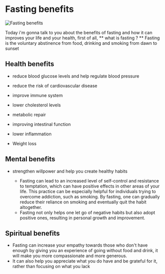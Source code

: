 # Fasting benefits

![Fasting benefits](https://zamzam-blog.s3.eu-west-1.amazonaws.com/wp-content/uploads/2022/03/ramadan-fasting-benefits-840x450.png)

Today i'm gonna talk to you about the benefits of fasting and how it can improves your life and your health,
first of all, ** what is fasting ? ** Fasting is the voluntary abstinence from food, drinking and smoking from dawn to sunset

## Health benefits

- reduce blood glucose levels and help regulate blood pressure

- reduce the risk of cardiovascular disease

- improve immune system

- lower cholesterol levels

- metabolic repair

- improving intestinal function

- lower inflammation

- Weight loss

## Mental benefits

- strengthen willpower and help you create healthy habits

  - Fasting can lead to an increased level of self-control and resistance to temptation, which can have positive effects in other areas of your life. This practice can be especially helpful for individuals trying to overcome addiction, such as smoking. By fasting, one can gradually reduce their reliance on smoking and eventually quit the habit altogether.
  - Fasting not only helps one let go of negative habits but also adopt positive ones, resulting in personal growth and improvement.

## Spiritual benefits

- Fasting can increase your empathy towards those who don't have enough by giving you an experience of going without food and drink, it will make you more compassionate and more generous.
- It can also help you appreciate what you do have and be grateful for it, rather than focusing on what you lack
